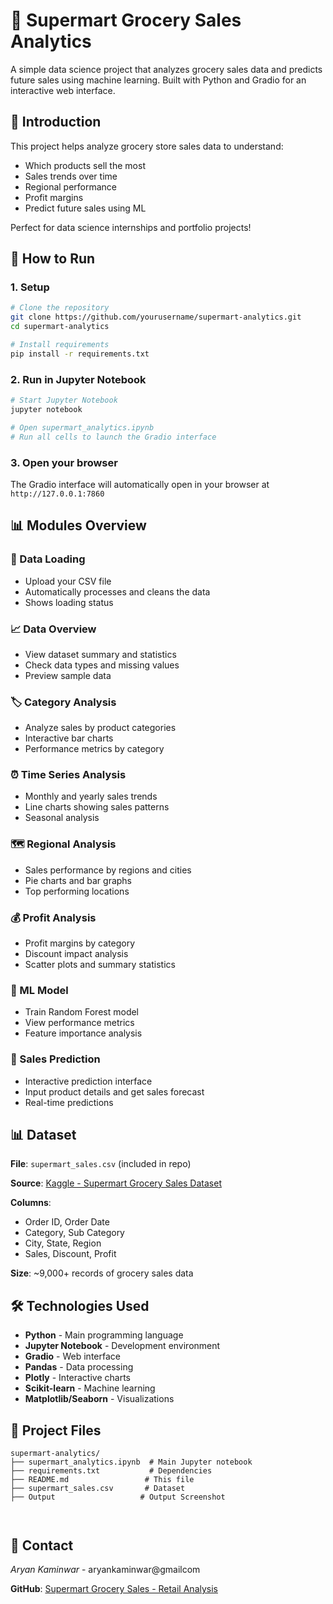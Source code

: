 # 🛒 Supermart Grocery Sales Analytics

A simple data science project that analyzes grocery sales data and predicts future sales using machine learning. Built with Python and Gradio for an interactive web interface.

## 📖 Introduction

This project helps analyze grocery store sales data to understand:
- Which products sell the most
- Sales trends over time
- Regional performance
- Profit margins
- Predict future sales using ML

Perfect for data science internships and portfolio projects!

## 🚀 How to Run

### 1. Setup
```bash
# Clone the repository
git clone https://github.com/yourusername/supermart-analytics.git
cd supermart-analytics

# Install requirements
pip install -r requirements.txt
```

### 2. Run in Jupyter Notebook
```bash
# Start Jupyter Notebook
jupyter notebook

# Open supermart_analytics.ipynb
# Run all cells to launch the Gradio interface
```

### 3. Open your browser
The Gradio interface will automatically open in your browser at `http://127.0.0.1:7860`

## 📊 Modules Overview

### 📁 Data Loading
- Upload your CSV file
- Automatically processes and cleans the data
- Shows loading status

### 📈 Data Overview
- View dataset summary and statistics
- Check data types and missing values
- Preview sample data

### 🏷️ Category Analysis
- Analyze sales by product categories
- Interactive bar charts
- Performance metrics by category

### ⏰ Time Series Analysis
- Monthly and yearly sales trends
- Line charts showing sales patterns
- Seasonal analysis

### 🗺️ Regional Analysis
- Sales performance by regions and cities
- Pie charts and bar graphs
- Top performing locations

### 💰 Profit Analysis
- Profit margins by category
- Discount impact analysis
- Scatter plots and summary statistics

### 🤖 ML Model
- Train Random Forest model
- View performance metrics
- Feature importance analysis

### 🔮 Sales Prediction
- Interactive prediction interface
- Input product details and get sales forecast
- Real-time predictions

## 📊 Dataset

**File**: `supermart_sales.csv` (included in repo)

**Source**: [Kaggle - Supermart Grocery Sales Dataset](https://www.kaggle.com/datasets/mohamedharris/supermart-grocery-sales-retail-analytics-dataset)

**Columns**:
- Order ID, Order Date
- Category, Sub Category
- City, State, Region
- Sales, Discount, Profit

**Size**: ~9,000+ records of grocery sales data

## 🛠️ Technologies Used

- **Python** - Main programming language
- **Jupyter Notebook** - Development environment
- **Gradio** - Web interface
- **Pandas** - Data processing
- **Plotly** - Interactive charts
- **Scikit-learn** - Machine learning
- **Matplotlib/Seaborn** - Visualizations

## 📁 Project Files

```
supermart-analytics/
├── supermart_analytics.ipynb  # Main Jupyter notebook
├── requirements.txt           # Dependencies
├── README.md                 # This file
├── supermart_sales.csv       # Dataset
├── Output                   # Output Screenshot

             
```

## 📧 Contact

*Aryan Kaminwar* - aryankaminwar@gmailcom

**GitHub**: [Supermart Grocery Sales - Retail Analysis ](https://github.com/ARI-create193/Supermart-Grocery-Sales---Retail-Analytics/tree/main)
